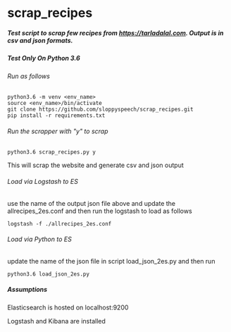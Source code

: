 # scrap_recipes
##### Test script to scrap few recipes from https://tarladalal.com. Output is in csv and json formats.

##### Test Only On Python 3.6
###### Run as follows 
```
python3.6 -m venv <env_name>
source <env_name>/bin/activate
git clone https://github.com/sloppyspeech/scrap_recipes.git
pip install -r requirements.txt
```
###### Run the scrapper with "y" to scrap
```
python3.6 scrap_recipes.py y 
```
This will scrap the website and generate csv and json output

###### Load via Logstash to ES
use the name of the output json file above and update the allrecipes_2es.conf and then run the logstash to load as follows
```
logstash -f ./allrecipes_2es.conf
```

###### Load via Python to ES
update the name of the json file in script load_json_2es.py and then run 
```
python3.6 load_json_2es.py
````

##### Assumptions
Elasticsearch is hosted on localhost:9200

Logstash and Kibana are installed
